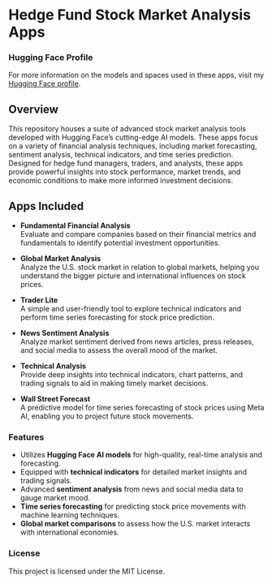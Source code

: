 # **Hedge Fund Stock Market Analysis Apps**

### Hugging Face Profile

For more information on the models and spaces used in these apps, visit my [Hugging Face profile](https://huggingface.co/JayLacoma).

## Overview

This repository houses a suite of advanced stock market analysis tools developed with Hugging Face’s cutting-edge AI models. These apps focus on a variety of financial analysis techniques, including market forecasting, sentiment analysis, technical indicators, and time series prediction. Designed for hedge fund managers, traders, and analysts, these apps provide powerful insights into stock performance, market trends, and economic conditions to make more informed investment decisions.

## Apps Included

- **Fundamental Financial Analysis**  
  Evaluate and compare companies based on their financial metrics and fundamentals to identify potential investment opportunities.

- **Global Market Analysis**  
  Analyze the U.S. stock market in relation to global markets, helping you understand the bigger picture and international influences on stock prices.

- **Trader Lite**  
  A simple and user-friendly tool to explore technical indicators and perform time series forecasting for stock price prediction.

- **News Sentiment Analysis**  
  Analyze market sentiment derived from news articles, press releases, and social media to assess the overall mood of the market.

- **Technical Analysis**  
  Provide deep insights into technical indicators, chart patterns, and trading signals to aid in making timely market decisions.

- **Wall Street Forecast**  
  A predictive model for time series forecasting of stock prices using Meta AI, enabling you to project future stock movements.

### Features

- Utilizes **Hugging Face AI models** for high-quality, real-time analysis and forecasting.
- Equipped with **technical indicators** for detailed market insights and trading signals.
- Advanced **sentiment analysis** from news and social media data to gauge market mood.
- **Time series forecasting** for predicting stock price movements with machine learning techniques.
- **Global market comparisons** to assess how the U.S. market interacts with international economies.


### License

This project is licensed under the MIT License.

